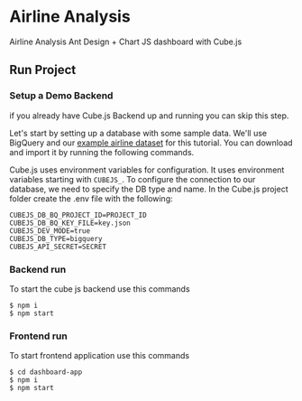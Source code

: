 # Airline Analysis

Airline Analysis Ant Design + Chart JS dashboard with Cube.js

## Run Project

### Setup a Demo Backend

if you already have Cube.js Backend up and running you can skip this step.

Let's start by setting up a database with some sample data. We'll use BigQuery and our [example airline dataset](https://tmpfiles.org/7359/airlines.csv) for this tutorial. You can download and import it by running the following commands.

Cube.js uses environment variables for configuration. It uses environment variables starting with `CUBEJS_`. To configure the connection to our database, we need to specify the DB type and name. In the Cube.js project folder create the .env file with the following:

```
CUBEJS_DB_BQ_PROJECT_ID=PROJECT_ID
CUBEJS_DB_BQ_KEY_FILE=key.json
CUBEJS_DEV_MODE=true
CUBEJS_DB_TYPE=bigquery
CUBEJS_API_SECRET=SECRET
```

### Backend run
To start the cube js backend use this commands
```
$ npm i
$ npm start
```

### Frontend run
To start frontend application use this commands
```
$ cd dashboard-app
$ npm i
$ npm start
```
